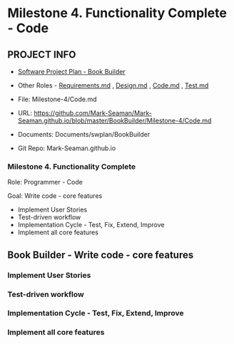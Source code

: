 # Milestone 4. Functionality Complete - Code


## PROJECT INFO

* [Software Project Plan - Book Builder](../Index.md)

* Other Roles - [Requirements.md](Requirements.md)
, [Design.md](Design.md)
, [Code.md](Code.md)
, [Test.md](Test.md)



* File: Milestone-4/Code.md

* URL: https://github.com/Mark-Seaman/Mark-Seaman.github.io/blob/master/BookBuilder/Milestone-4/Code.md

* Documents: Documents/swplan/BookBuilder

* Git Repo: Mark-Seaman.github.io




### Milestone 4. Functionality Complete



Role: Programmer - Code

Goal: Write code - core features

* Implement User Stories
* Test-driven workflow
* Implementation Cycle - Test, Fix, Extend, Improve
* Implement all core features



## Book Builder - Write code - core features



### Implement User Stories


### Test-driven workflow


### Implementation Cycle - Test, Fix, Extend, Improve


### Implement all core features
